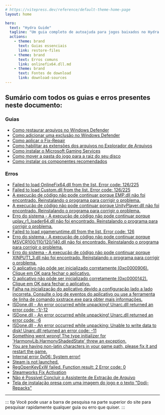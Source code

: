 ```yaml
---
# https://vitepress.dev/reference/default-theme-home-page
layout: home

hero:
  text: "Hydra Guide"
  tagline: "Um guia completo de autoajuda para jogos baixados no Hydra Launcher."
  actions:
    - theme: brand
      text: Guias essenciais
      link: restore-files
    - theme: brand
      text: Erros comuns
      link: onlinefix64.dll.md
    - theme: brand
      text: Fontes de download
      link: download-sources
---
```


## Sumário com todos os guias e erros presentes neste documento:

### Guias

- [Como restaurar arquivos no Windows Defender ](restore-files.md)
- [Como adicionar uma exclusão no Windows Defender ](add-exclusion.md)
- [Como aplicar o Fix-Repair](fix-repair.md)
- [Como habilitar as extensões dos arquivos no Explorador de Arquivos](file-extensions.md)
- [Como instalar o Microsoft Gaming Services ](microsoft-gaming-services.md)
- [Como mover a pasta do jogo para a raiz do seu disco](root-drive.md)
- [Como instalar os componentes recomendados](common-redistributables.md)

### Erros

- [Failed to load OnlineFix64.dll from the list. Error code: 126/225](onlinefix64.dll.md)
- [Failed to load Custom.dll from the list. Error code: 126/225](custom.dll.md)
- [A execução de código não pode continuar porque EMP.dll não foi encontrado. Reinstalando o programa para corrigir o problema.](emp.dll.md)
- [A execução de código não pode continuar porque UnityPlayer.dll não foi encontrado. Reinstalando o programa para corrigir o problema.](unityplayer.dll.md)
- [Erro do sistema - A execução de código não pode continuar porque uplay_r1_loader64.dll não foi encontrado. Reinstalando o programa para corrigir o problema.](uplay_r1_loader64.dll.md)
- [Failed to load xgameruntime.dll from the list. Error code: 126](xgameruntime.dll.md)
- [Erro do sistema - A execução de código não pode continuar porque MSVCR100/110/120/140.dll não foi encontrado. Reinstalando o programa para corrigir o problema.](msvcr1xx.dll.md)
- [Erro do sistema - A execução de código não pode continuar porque XINPUT1_3.dll não foi encontrado. Reinstalando o programa para corrigir o problema.](xinput1_3.dll.md)
- [O aplicativo não pôde ser inicializado corretamente (0xc0000906). Clique em OK para fechar o aplicativo.](0xc0000906.md)
- [O aplicativo não pôde ser inicializado corretamente (0xc0000142). Clique em OK para fechar o aplicativo.](0xc0000142.md)
- [Falha na inicialização do aplicativo devido a configuração lado a lado incorreta. Consulte o log de eventos do aplicativo ou use a ferramenta de linha de comando sxstrace.exe para obter mais informações.](side-by-side.md)
- [ISDone.dll - An error occurred while unpacking! Unarc.dll returned an error code: -1/-12](unarc-1-12.md)
- [ISDone.dll - An error occurred while unpacking! Unarc.dll returned an error code: -6](unarc-6.md)
- [ISDone.dll - An error occurred while unpacking: Unable to write data to disk! Unarc.dll returned an error code: -11](unarc-11.md)
- [Something went wrong! The type initializer for 'HarmonyLib.HarmonyShadedState' threw an exception.](harmonylib.md)
- [You are having non-latin characters in your game path, please fix it and restart the game.](non-latin-characters.md)
- [Internal error 0x06: System error!](0x06.md)
- [Steam is not launched.](steam-is-not-launched.md)
- [RegOpenKeyExW failed. Function result: 2 Error code: 0](regopenkeyexw.md)
- [Steamworks Fix Activation](steamworks-activation.md)
- [Não é Possível Concluir o Assistente de Extração de Arquivo](extracting.md)
- [Tela de instalação presa com uma imagem do jogo e o texto "Dodi-Repacks"](dodi-repacks.md)

___

::: tip Você pode usar a barra de pesquisa na parte superior do site para pesquisar rapidamente qualquer guia ou erro que quiser.
:::